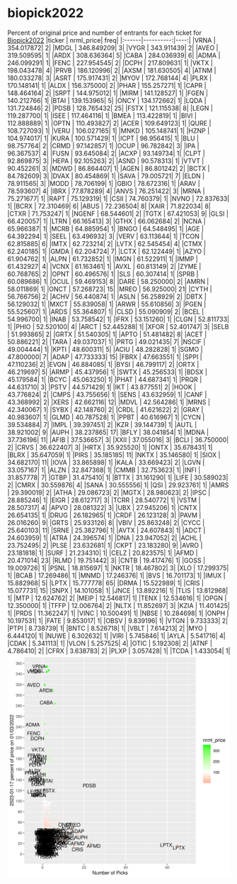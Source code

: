 # biopick2022
Percent of original price and number of entrants for each ticket for [Biopick2022](https://twitter.com/hashtag/Biopick2022)
|ticker | nrml_price| freq|
|:------|----------:|----:|
|VRNA   | 354.017872|    2|
|MDGL   | 346.849209|    3|
|VYGR   | 343.911439|    2|
|AVEO   | 319.509595|    1|
|ARDX   | 308.636364|    5|
|CABA   | 284.036939|    6|
|ADMA   | 246.099291|    1|
|FENC   | 227.954545|    2|
|DCPH   | 217.809631|    1|
|VKTX   | 198.043478|    4|
|PRVB   | 186.120996|    2|
|AXSM   | 181.630505|    4|
|ATNM   | 180.033278|    3|
|ASRT   | 175.917431|    2|
|MYOV   | 172.768144|    4|
|PLRX   | 170.148141|    1|
|ALDX   | 156.375000|    2|
|PHAR   | 155.257271|    1|
|CAPR   | 148.464164|    2|
|SRPT   | 144.975012|    1|
|MIRM   | 141.128527|    1|
|FGEN   | 140.212766|    1|
|BTAI   | 139.153965|    5|
|ONCY   | 134.172662|    1|
|LQDA   | 131.724846|    2|
|PDSB   | 128.765432|   25|
|FSTX   | 121.115538|    8|
|LEGN   | 119.287700|    1|
|ISEE   | 117.464116|    1|
|BMEA   | 113.422819|    1|
|BIVI   | 112.888889|    1|
|OPTN   | 110.493827|    2|
|ACER   | 109.649123|    1|
|QURE   | 108.727093|    1|
|VERU   | 106.027165|    1|
|MNKD   | 105.148741|    1|
|HZNP   | 104.974017|    1|
|KURA   | 100.571429|    1|
|ICPT   |  98.956415|    1|
|BLU    |  98.757764|    2|
|CRMD   |  97.142857|    1|
|OCUP   |  96.782842|    3|
|IPA    |  96.367537|    4|
|FUSN   |  93.645084|    2|
|ACXP   |  93.149734|    1|
|CLPT   |  92.869875|    3|
|HEPA   |  92.105263|    2|
|ASND   |  90.578313|    1|
|VTVT   |  90.452261|    3|
|MDWD   |  86.864407|    1|
|AGEN   |  86.801242|    2|
|BCTX   |  84.782609|    3|
|DVAX   |  80.454869|    1|
|SAVA   |  79.005721|    7|
|ELDN   |  78.911565|    3|
|MODD   |  78.706199|    1|
|GBIO   |  78.672316|    1|
|ARAV   |  78.593607|    4|
|IBRX   |  77.878289|    4|
|ANVS   |  76.251422|    3|
|MRNA   |  75.271677|    1|
|RAPT   |  75.129319|    1|
|CSII   |  74.760379|    1|
|NVNO   |  72.837633|    1|
|BCRX   |  72.310469|    6|
|ABUS   |  72.236504|    8|
|XAIR   |  71.822034|    8|
|CTXR   |  71.753247|    1|
|NGENF  |  68.544601|    2|
|TGTX   |  67.421053|    9|
|GLSI   |  66.420057|    1|
|LTRN   |  66.165413|    3|
|GTHX   |  66.062684|    2|
|NCNA   |  65.966387|    1|
|MCRB   |  64.885954|    1|
|BNGO   |  64.548495|    1|
|AGE    |  64.392294|    1|
|SEEL   |  63.496932|    3|
|VERV   |  63.113644|    1|
|TCON   |  62.815885|    6|
|IMTX   |  62.723214|    2|
|LVTX   |  62.545454|    4|
|CTMX   |  62.240185|    1|
|GMDA   |  62.204724|    7|
|LCTX   |  62.122449|    1|
|AZYO   |  61.904762|    1|
|ALPN   |  61.732852|    1|
|IMGN   |  61.522911|    1|
|IMMP   |  61.432927|    4|
|VCNX   |  61.163461|    1|
|AVXL   |  60.813149|    2|
|ZYME   |  60.768765|    2|
|OPNT   |  60.496576|    1|
|SLS    |  60.307414|    1|
|SPRB   |  60.089686|    1|
|OCUL   |  59.469153|    8|
|DARE   |  58.250000|    2|
|AMRN   |  58.011869|    1|
|ONCT   |  57.268723|   15|
|MREO   |  56.925000|   21|
|CYTH   |  56.766756|    2|
|ACHV   |  56.440874|    1|
|ASLN   |  56.258929|    2|
|DBTX   |  56.129032|    1|
|MXCT   |  55.839058|    1|
|ARWR   |  55.610856|    3|
|PGEN   |  55.525607|    1|
|ARDS   |  55.364807|    1|
|CLSD   |  55.090909|    2|
|BCEL   |  54.996700|    1|
|INAB   |  53.758542|    1|
|IFRX   |  53.151260|    1|
|CLGN   |  52.811733|    1|
|PHIO   |  52.520100|    4|
|ARCT   |  52.445288|    1|
|XFOR   |  52.401747|    3|
|SELB   |  51.993865|    2|
|GRTX   |  51.540305|    1|
|APTO   |  51.481482|    8|
|ACET   |  50.886221|    2|
|TARA   |  49.037037|    1|
|PRTG   |  49.021435|    7|
|NSCIF  |  49.004444|    1|
|KPTI   |  48.600311|    5|
|ACIU   |  48.282828|    1|
|SGMO   |  47.800000|    7|
|ADAP   |  47.733333|   15|
|FBRX   |  47.663551|    1|
|SPPI   |  47.110236|    2|
|EVGN   |  46.884085|    1|
|BYSI   |  46.799117|    2|
|ORTX   |  46.219697|    5|
|ARMP   |  45.437956|    1|
|SWTX   |  45.256533|    1|
|BDSX   |  45.179584|    1|
|BCYC   |  45.063250|    1|
|PHAT   |  44.687341|    1|
|PRQR   |  44.631710|    3|
|PSTV   |  44.571429|    1|
|IKT    |  43.877551|    2|
|HOOK   |  43.776824|    2|
|CMPS   |  43.755656|    1|
|SENS   |  43.632959|    1|
|CANF   |  43.368992|    2|
|XERS   |  42.662116|   12|
|MDVL   |  42.564286|    1|
|MRNS   |  42.340067|    1|
|SYBX   |  42.148760|    2|
|CRDL   |  41.621622|    2|
|GRAY   |  40.983607|    1|
|GLMD   |  40.787528|    1|
|PPBT   |  40.616967|    1|
|CYCN   |  39.534884|    7|
|IMPL   |  39.397451|    2|
|KZR    |  39.144739|    1|
|AUTL   |  38.921002|    9|
|AUPH   |  38.237865|   17|
|BFLY   |  38.041854|    1|
|MDNA   |  37.736196|   11|
|AFIB   |  37.536657|    3|
|XXII   |  37.055016|    3|
|BCLI   |  36.750000|    2|
|CRVS   |  36.622407|    3|
|HRTX   |  35.925520|    1|
|ONTX   |  35.678431|    1|
|BLRX   |  35.647059|    1|
|PIRS   |  35.185185|   11|
|NKTX   |  35.146580|    1|
|SIOX   |  34.682170|   11|
|IOVA   |  33.865898|    1|
|KALA   |  33.669423|    2|
|LGVN   |  33.057167|    1|
|ALZN   |  32.847368|    1|
|CMMB   |  32.753623|    1|
|INFI   |  31.857778|    7|
|GTBP   |  31.475410|    1|
|BTTX   |  31.161290|    1|
|LIFE   |  30.589023|    2|
|CMRX   |  30.559876|    4|
|SANA   |  30.555556|    1|
|QSI    |  29.923761|    1|
|AMRS   |  29.390019|    2|
|ATHA   |  29.086723|    2|
|MGTX   |  28.980623|    2|
|IPSC   |  28.885246|    1|
|EIGR   |  28.612717|    3|
|TCRR   |  28.540772|    1|
|VSTM   |  28.507317|    4|
|APVO   |  28.081322|    3|
|UBX    |  27.945206|    1|
|CNTX   |  26.654135|    1|
|DRUG   |  26.182965|    1|
|CRDF   |  26.123128|    3|
|PAVM   |  26.016260|    9|
|GRTS   |  25.933126|    8|
|VBIV   |  25.863248|    2|
|CYCC   |  25.640103|   11|
|SRNE   |  25.382796|    1|
|AVTX   |  24.607843|    1|
|ADCT   |  24.603959|    1|
|ATRA   |  24.396574|    1|
|DNA    |  23.947052|    2|
|ACHL   |  23.752495|    2|
|PLSE   |  23.632681|    1|
|CKPT   |  23.183280|    9|
|AVRO   |  23.181818|    1|
|SURF   |  21.234310|    1|
|CELZ   |  20.823575|    1|
|AFMD   |  20.471014|   23|
|RLMD   |  19.751442|    3|
|CNTB   |  19.417476|    1|
|GOSS   |  19.009726|    1|
|PSNL   |  18.815697|    1|
|NKTR   |  18.467802|    3|
|XLO    |  17.299375|    1|
|BCAB   |  17.269486|    1|
|MNMD   |  17.246376|    1|
|BVS    |  16.701173|    1|
|IMUX   |  15.882968|    5|
|LPTX   |  15.777778|   65|
|DRMA   |  15.522989|    1|
|CRIS   |  15.077731|   15|
|SNPX   |  14.101058|    1|
|JNCE   |  13.892216|    1|
|TLIS   |  13.812968|    1|
|MTP    |  12.624762|    2|
|MEIP   |  12.546817|    1|
|TENX   |  12.534616|    1|
|OPGN   |  12.350000|    1|
|TFFP   |  12.006764|    2|
|NLTX   |  11.852697|    3|
|KZIA   |  11.401425|    1|
|PRDS   |  11.362247|    1|
|VINC   |  10.500491|    1|
|NBSE   |  10.284698|    1|
|ONPH   |  10.197531|    1|
|FATE   |   9.853017|    1|
|OBSV   |   9.839196|    1|
|VTGN   |   9.733333|    2|
|PTPI   |   8.738739|    1|
|BNTC   |   8.526718|    1|
|VBLT   |   7.614213|    2|
|MYO    |   6.444120|    1|
|NUWE   |   6.302632|    1|
|VIRI   |   5.745846|    1|
|AYLA   |   5.541716|    4|
|CDAK   |   5.341113|    1|
|VLON   |   5.257525|    4|
|OTIC   |   5.192308|    2|
|ATNF   |   4.786410|    2|
|CFRX   |   3.638783|    2|
|PLXP   |   3.057428|    1|
|TCDA   |   1.433054|    1|
![retvspicks](biopicks.png?raw=true)
